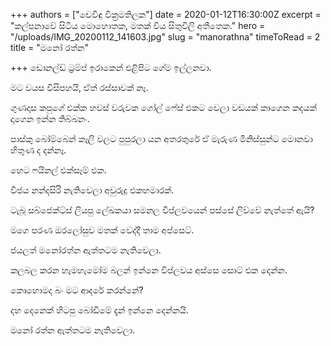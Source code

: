 +++
authors = ["චෙවිඳු වික්‍රමතිලක"]
date = 2020-01-12T16:30:00Z
excerpt = "කල්පනාවේ සිටිය මොහොතක, මතක් විය සිතුවිලි අතීතෙක."
hero = "/uploads/IMG_20200112_141603.jpg"
slug = "manorathna"
timeToRead = 2
title = "මනෝ රත්න"

+++
ඩොනල්ඩ් ට්‍රම්ප් ඉරාකෙන් එළිපිට ගේම ඉල්ලනවා.

මට වයස විසිපහයි, ඒත් රස්සාවක් නෑ.

ගුණදාස කපුගේ එක්ක හවස් වරුවක ගෝල් ෆේස් එකට වෙලා වඩයක් කාගෙන කදයක් දාගෙන ඉන්න තිබ්බනං.

පාස්කු බෝම්බෙන් කෑලි වලට පුපුරලා යන අතරතුරේ ඒ මැරුණ මිනිස්සුන්ට මොනවා හිතුණ ද දන්නෑ.

හෙට ෆයිනල් එක්සෑම් එක.

විජය නන්දසිරි නැතිවෙලා අවුරුදු එකහමාරක්.

ටැබූ සබ්ජෙක්ට්ස් ලියපු ලේඛකයා සමනල විප්ලවයෙන් පස්සේ ලිව්වේ නැත්තේ ඇයි?

මගෙ පරණ ඔරලෝසුව මතක් වෙද්දී තාම අප්සෙට්.

ජයලත් මනෝරත්න ඇත්තටම නැතිවෙලා.

කලබල කරන හැමහැමෝම බලන් ඉන්නෙ විප්ලවය අස්සෙ සොට් එක දෙන්න.

කොහොමද බං මට ආදරේ කරන්නේ?

දහ දෙනෙක් හිටපු බෝඩිමේ දැන් ඉන්නෙ දෙන්නයි.

මනෝ රත්න ඇත්තටම නැතිවෙලා.